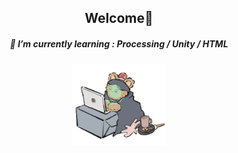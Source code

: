 <div align="center">
  <h2> Welcome👋 </h2>

 
  
<h5> 🌱 I’m currently learning : Processing / Unity / HTML </h5>


<img src="asset/10.gif" alt="곰돌이" width="150">
  
<br>


  
  
  </div>
  
  
<!--
**SooyeonBang/SooyeonBang** is a ✨ _special_ ✨ repository because its `README.md` (this file) appears on your GitHub profile.

Here are some ideas to get you started:

- 🔭 I’m currently working on ...
- 🌱 I’m currently learning 
- 👯 I’m looking to collaborate on ...
- 🤔 I’m looking for help with ...
- 💬 Ask me about ...
- 📫 How to reach me: ...
- 😄 Pronouns: ...
- ⚡ Fun fact: ...
-->

